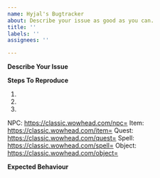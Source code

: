 ```yaml
---
name: Hyjal's Bugtracker
about: Describe your issue as good as you can.
title: ''
labels: ''
assignees: ''

---
```


**Describe Your Issue**
<!--- A clear description what the bug is. -->

**Steps To Reproduce**
<!--- Steps to reproduce the behaviour. Provide as much details as possible. -->
1.
2. 
3. 

<!--- Include IDs of affected NPCs , items, quests or spells with a link to the relevant page. -->
NPC: https://classic.wowhead.com/npc=
Item: https://classic.wowhead.com/item=
Quest: https://classic.wowhead.com/quest=
Spell: https://classic.wowhead.com/spell=
Object: https://classic.wowhead.com/object=

**Expected Behaviour**
<!--- Describe how it **should** work. -->
